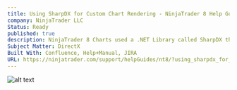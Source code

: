 ```yaml
---
title: Using SharpDX for Custom Chart Rendering - NinjaTrader 8 Help Guide
company: NinjaTrader LLC
Status: Ready
published: true
description: NinjaTrader 8 Charts used a .NET Library called SharpDX that worked with the native Microsoft DirectX API. This was a major overhaul from the previously used GDI namespace and in efforts to help provide better for support for custom chart rendering, I was tasked with designing a tutorial to help users understand the new information that came along with the updated requirements.
Subject Matter: DirectX
Built With: Confluence, Help+Manual, JIRA
URL: https://ninjatrader.com/support/helpGuides/nt8/?using_sharpdx_for_custom_chart_rendering.htm
---
```


![alt text](../../static/work/images/sharpdx.png)
